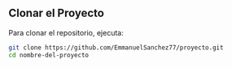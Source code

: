## Clonar el Proyecto

Para clonar el repositorio, ejecuta:

```bash
git clone https://github.com/EmmanuelSanchez77/proyecto.git
cd nombre-del-proyecto